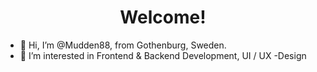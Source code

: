 <h1 align="center">Welcome!</h1> 

- 👋 Hi, I’m @Mudden88, from Gothenburg, Sweden. 
- 👀 I’m interested in Frontend & Backend Development, UI / UX -Design

